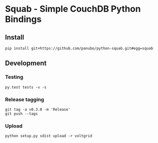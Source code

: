 # Squab - Simple CouchDB Python Bindings

## Install

    pip install git+https://github.com/panubo/python-squab.git#egg=squab

## Development

### Testing

    py.test tests -v -s

### Release tagging
    git tag -a v0.3.0 -m 'Release'
    git push --tags

### Upload
    python setup.py sdist upload -r voltgrid
